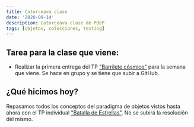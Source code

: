 ```yaml
---
title: Catorceava clase
date: '2020-09-14'
description: Catorceava clase de PdeP
tags: [objetos, colecciones, testing]
---
```


## Tarea para la clase que viene:

- Realizar la primera entrega del TP ["Barrilete cósmico"](https://docs.google.com/document/d/19idVZfZyYSsX0kuNScqfj9nfIG4i7KikPKBRmvWEq_M/edit#) para la semana que viene. Se hace en grupo y se tiene que subir a GitHub.

## ¿Qué hicimos hoy?

Repasamos todos los conceptos del paradigma de objetos vistos hasta ahora con el TP individual ["Batalla de Estrellas"](https://docs.google.com/document/d/10q-nDvhFtHZ6gpRRjog5p8OfdSJnBWIvH50asRYJZqs/edit#heading=h.hbdipc4cvuwl). 
No se subirá la resolución del mismo.
